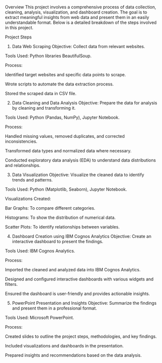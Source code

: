 Overview
This project involves a comprehensive process of data collection, cleaning, analysis, visualization, and dashboard creation. The goal is to extract meaningful insights from web data and present them in an easily understandable format. Below is a detailed breakdown of the steps involved in this project.

Project Steps
1. Data Web Scraping
Objective: Collect data from relevant websites.

Tools Used: Python libraries BeautifulSoup.

Process:

Identified target websites and specific data points to scrape.

Wrote scripts to automate the data extraction process.

Stored the scraped data in CSV file.

2. Data Cleaning and Data Analysis
Objective: Prepare the data for analysis by cleaning and transforming it.

Tools Used: Python (Pandas, NumPy), Jupyter Notebook.

Process:

Handled missing values, removed duplicates, and corrected inconsistencies.

Transformed data types and normalized data where necessary.

Conducted exploratory data analysis (EDA) to understand data distributions and relationships.

3. Data Visualization
Objective: Visualize the cleaned data to identify trends and patterns.

Tools Used: Python (Matplotlib, Seaborn), Jupyter Notebook.

Visualizations Created:

Bar Graphs: To compare different categories.

Histograms: To show the distribution of numerical data.

Scatter Plots: To identify relationships between variables.

4. Dashboard Creation using IBM Cognos Analytics
Objective: Create an interactive dashboard to present the findings.

Tools Used: IBM Cognos Analytics.

Process:

Imported the cleaned and analyzed data into IBM Cognos Analytics.

Designed and configured interactive dashboards with various widgets and filters.

Ensured the dashboard is user-friendly and provides actionable insights.

5. PowerPoint Presentation and Insights
Objective: Summarize the findings and present them in a professional format.

Tools Used: Microsoft PowerPoint.

Process:

Created slides to outline the project steps, methodologies, and key findings.

Included visualizations and dashboards in the presentation.

Prepared insights and recommendations based on the data analysis.
